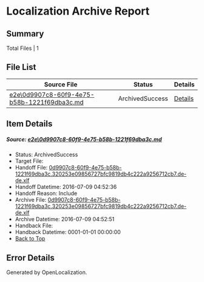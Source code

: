 # <a name='report-top'></a> Localization Archive Report

## Summary
 Total Files | 1

## File List
 Source File | Status | Details 
 ----------- | ------ | ------- 
 [e2e\0d9907c8-60f9-4e75-b58b-1221f69dba3c.md](https://github.com/OpenLocalizationTestOrg/oltest/blob/25ab15274e43b73953c83db64ef3b62c96692f1d/e2e/0d9907c8-60f9-4e75-b58b-1221f69dba3c.md) | ArchivedSuccess | [Details](#1f3ec78da098ee4b4b5fa7b52e8b035586e6883e1)

## Item Details
##### <a name='1f3ec78da098ee4b4b5fa7b52e8b035586e6883e1'></a> Source: [e2e\0d9907c8-60f9-4e75-b58b-1221f69dba3c.md](https://github.com/OpenLocalizationTestOrg/oltest/blob/25ab15274e43b73953c83db64ef3b62c96692f1d/e2e/0d9907c8-60f9-4e75-b58b-1221f69dba3c.md)
* Status: ArchivedSuccess
* Target File: 
* Handoff File: [0d9907c8-60f9-4e75-b58b-1221f69dba3c.320253e09856727bfc9819db4c222a9256712cb7.de-de.xlf](https://github.com/OpenLocalizationTestOrg/olhandoff-e2e/blob/2e41bd3eb6112c1611aed7a5f5f8af2ff189b1d9/ol-handoff/OpenLocalizationTestOrg/oltest-dede-fly/ci/ht/0d9907c8-60f9-4e75-b58b-1221f69dba3c.320253e09856727bfc9819db4c222a9256712cb7.de-de.xlf)
* Handoff Datetime: 2016-07-09 04:52:36
* Handoff Reason: Include
* Archive File: [0d9907c8-60f9-4e75-b58b-1221f69dba3c.320253e09856727bfc9819db4c222a9256712cb7.de-de.xlf](https://github.com/OpenLocalizationTestOrg/olhandoff-e2e/blob/cad234de56dd8e0abaa36805118d0c4106737e5a/ol-archive/OpenLocalizationTestOrg/oltest-dede-fly/ci/ht/0d9907c8-60f9-4e75-b58b-1221f69dba3c.320253e09856727bfc9819db4c222a9256712cb7.de-de.xlf)
* Archive Datetime: 2016-07-09 04:52:51
* Handback File: 
* Handback Datetime: 0001-01-01 00:00:00
* [Back to Top](#report-top)


## Error Details

Generated by OpenLocalization.
